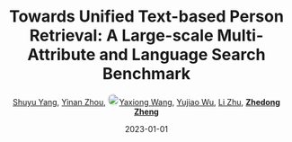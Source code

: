 ---
title: "Towards Unified Text-based Person Retrieval: A Large-scale Multi-Attribute and Language Search Benchmark"
collection: publications
permalink: /publication/Towards-2023
date: 2023-01-01
doi: 
keywords: 
venue: 'ACM MM'
blog: 'https://zhuanlan.zhihu.com/p/638229287'
code: 'https://github.com/Shuyu-XJTU/APTM'
author: '<a href="https://zdzheng.xyz/authors/Shuyu-Yang" class="author">Shuyu Yang</a>, <a href="https://zdzheng.xyz/authors/Yinan-Zhou" class="author">Yinan Zhou</a>, <a href="https://zdzheng.xyz/authors/Yaxiong-Wang" class="author"> <img src="https://zdzheng.xyz/files/yaxiong-wang.jpeg" alt="Yaxiong-Wang" style="border-radius: 50%; height:20px; width:20px">Yaxiong Wang</a>, <a href="https://zdzheng.xyz/authors/Yujiao-Wu" class="author">Yujiao Wu</a>, <a href="https://zdzheng.xyz/authors/Li-Zhu" class="author">Li Zhu</a>, <strong><a href="https://zdzheng.xyz/authors/Zhedong-Zheng" class="author">Zhedong Zheng</a></strong>'
sqlauthor: 'Shuyu Yang, Yinan Zhou, Yaxiong Wang, Yujiao Wu, Li Zhu, Zhedong Zheng, '
citation: ' Shuyu Yang,  Yinan Zhou,  Yaxiong Wang,  Yujiao Wu,  Li Zhu,  Zhedong Zheng, &quot;Towards Unified Text-based Person Retrieval: A Large-scale Multi-Attribute and Language Search Benchmark.&quot; ACM MM, 2023.'
pub_year: '2023'
bib: >
    @article{yang2023towards,<br>author = "Yang, Shuyu and Zhou, Yinan and Wang, Yaxiong and Wu, Yujiao and Zhu, Li and Zheng, Zhedong",<br>title = "Towards Unified Text-based Person Retrieval: A Large-scale Multi-Attribute and Language Search Benchmark",<br>booktitle = "ACM MM",<br>blog = "https://zhuanlan.zhihu.com/p/638229287",<br>code = "https://github.com/Shuyu-XJTU/APTM",<br>year = "2023"
    }

---